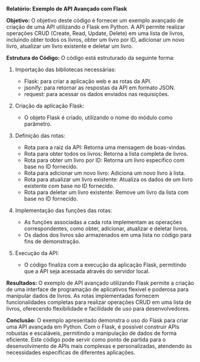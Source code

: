 **Relatório: Exemplo de API Avançado com Flask**

**Objetivo:**
O objetivo deste código é fornecer um exemplo avançado de criação de uma API utilizando o Flask em Python. A API permite realizar operações CRUD (Create, Read, Update, Delete) em uma lista de livros, incluindo obter todos os livros, obter um livro por ID, adicionar um novo livro, atualizar um livro existente e deletar um livro.

**Estrutura do Código:**
O código está estruturado da seguinte forma:

1. Importação das bibliotecas necessárias:
   - Flask: para criar a aplicação web e as rotas da API.
   - jsonify: para retornar as respostas da API em formato JSON.
   - request: para acessar os dados enviados nas requisições.

2. Criação da aplicação Flask:
   - O objeto Flask é criado, utilizando o nome do módulo como parâmetro.

3. Definição das rotas:
   - Rota para a raiz da API: Retorna uma mensagem de boas-vindas.
   - Rota para obter todos os livros: Retorna a lista completa de livros.
   - Rota para obter um livro por ID: Retorna um livro específico com base no ID fornecido.
   - Rota para adicionar um novo livro: Adiciona um novo livro à lista.
   - Rota para atualizar um livro existente: Atualiza os dados de um livro existente com base no ID fornecido.
   - Rota para deletar um livro existente: Remove um livro da lista com base no ID fornecido.

4. Implementação das funções das rotas:
   - As funções associadas a cada rota implementam as operações correspondentes, como obter, adicionar, atualizar e deletar livros.
   - Os dados dos livros são armazenados em uma lista no código para fins de demonstração.

5. Execução da API:
   - O código finaliza com a execução da aplicação Flask, permitindo que a API seja acessada através do servidor local.

**Resultados:**
O exemplo de API avançado utilizando Flask permite a criação de uma interface de programação de aplicativos flexível e poderosa para manipular dados de livros. As rotas implementadas fornecem funcionalidades completas para realizar operações CRUD em uma lista de livros, oferecendo flexibilidade e facilidade de uso para desenvolvedores.

**Conclusão:**
O exemplo apresentado demonstra o uso do Flask para criar uma API avançada em Python. Com o Flask, é possível construir APIs robustas e escaláveis, permitindo a manipulação de dados de forma eficiente. Este código pode servir como ponto de partida para o desenvolvimento de APIs mais complexas e personalizadas, atendendo às necessidades específicas de diferentes aplicações.